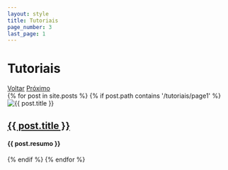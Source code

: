 ```yaml
---
layout: style
title: Tutoriais
page_number: 3
last_page: 1
---
```


<h1 class="name-page">Tutoriais</h1>
<div class="grid">
  <div class="pagination">
            <a href="#" class="page-link voltar" onclick="goToPreviousPagett()"><i class="fa-solid fa-angles-left"></i> Voltar</a>
            <a href="#" class="page-link ir" id="pagination-link" data-page-number="{{ page.page_number }}" data-last-page="{{ page.last_page }}" onclick="goToNextPagett()">Próximo <i class="fa-solid fa-angles-right"></i></a>
  </div>
  {% for post in site.posts %}
    {% if post.path contains '/tutoriais/page1' %}
      <div class="card-post">
        <img src="{{ post.image }}" alt="{{ post.title }}">
        <div class="text-post">
          <a class="title-post" href="{{ post.url }}"><h2>{{ post.title }}</h2></a>
          <h4>{{ post.resumo }}</h4>
        </div>
      </div>
    {% endif %}
  {% endfor %}
  
</div>